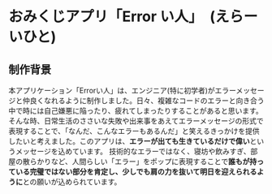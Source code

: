 # おみくじアプリ「Error い人」　(えらーいひと)

## 制作背景
本アプリケーション「Errorい人」は、エンジニア(特に初学者)がエラーメッセージと仲良くなれるように制作しました。日々、複雑なコードのエラーと向き合う中で時には自己嫌悪に陥ったり、疲れてしまったりすることがあると思います。そんな時、日常生活のささいな失敗や出来事をあえてエラーメッセージの形式で表現することで、「なんだ、こんなエラーもあるんだ」と笑えるきっかけを提供したいと考えました。
​このアプリは、**エラーが出ても生きているだけで偉い**というメッセージを込めています。
技術的なエラーではなく、寝坊や飲みすぎ、部屋の散らかりなど、人間らしい「エラー」をポップに表現することで**誰もが持っている完璧ではない部分を肯定し、少しでも肩の力を抜いて明日を迎えられるように**との願いが込められています。
